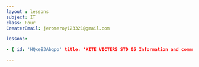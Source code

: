 ```yaml
--- 
layout : lessons 
subject: IT
class: Four
CreaterEmail: jeromeroy123321@gmail.com

lessons: 

- { id: 'HQxeB3Abgpo' title: 'KITE VICTERS STD 05 Information and communication Technology Class 01 (First Bell-ഫസ്റ്റ് ബെല്‍)' }

---
```

